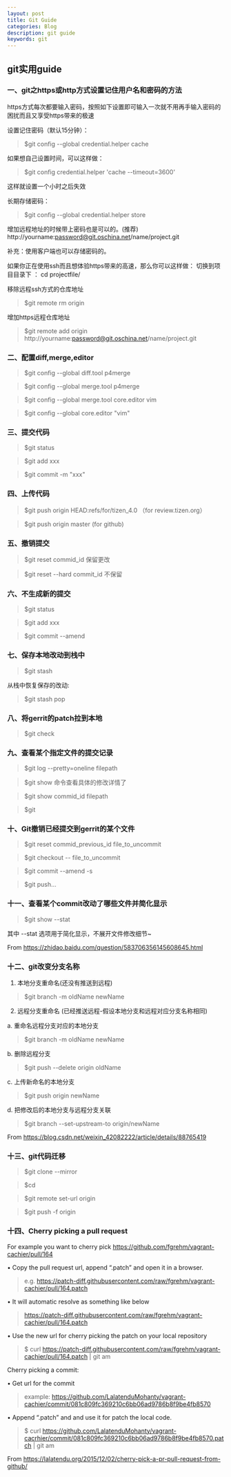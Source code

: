 ```yaml
---
layout: post
title: Git Guide
categories: Blog
description: git guide 
keywords: git
---
```


## git实用guide

### 一、git之https或http方式设置记住用户名和密码的方法

https方式每次都要输入密码，按照如下设置即可输入一次就不用再手输入密码的困扰而且又享受https带来的极速

设置记住密码（默认15分钟）：
> $git config --global credential.helper cache

如果想自己设置时间，可以这样做：
> $git config credential.helper 'cache --timeout=3600'

这样就设置一个小时之后失效

长期存储密码：
> $git config --global credential.helper store

增加远程地址的时候带上密码也是可以的。(推荐)
http://yourname:password@git.oschina.net/name/project.git

补充：使用客户端也可以存储密码的。

如果你正在使用ssh而且想体验https带来的高速，那么你可以这样做： 切换到项目目录下 ：
cd projectfile/

移除远程ssh方式的仓库地址
> $git remote rm origin

增加https远程仓库地址
> $git remote add origin http://yourname:password@git.oschina.net/name/project.git


### 二、配置diff,merge,editor

> $git config --global diff.tool p4merge

> $git config --global merge.tool p4merge

> $git config --global merge.tool core.editor vim

> $git config --global core.editor "vim"

### 三、提交代码

> $git status

> $git add xxx

> $git commit -m "xxx"


### 四、上传代码

> $git push origin HEAD:refs/for/tizen_4.0 （for review.tizen.org）

> $git push origin master (for github)


### 五、撤销提交

> $git reset commid_id 保留更改

> $git reset --hard commit_id  不保留


### 六、不生成新的提交

> $git status

> $git add xxx

> $git commit --amend


### 七、保存本地改动到栈中

> $git stash

从栈中恢复保存的改动:

> $git stash pop


### 八、将gerrit的patch拉到本地

> $git check


### 九、查看某个指定文件的提交记录

> $git log --pretty=oneline filepath

> $git show 命令查看具体的修改详情了

> $git show commid_id filepath

> $git


### 十、Git撤销已经提交到gerrit的某个文件

> $git reset commid_previous_id file_to_uncommit

> $git checkout -- file_to_uncommit

> $git commit --amend -s

> $git push…


### 十一、查看某个commit改动了哪些文件并简化显示

> $git show <commit-id> --stat

其中 --stat 选项用于简化显示，不展开文件修改细节~

From <https://zhidao.baidu.com/question/583706356145608645.html>


### 十二、git改变分支名称

1. 本地分支重命名(还没有推送到远程)

> $git branch -m oldName newName

2. 远程分支重命名 (已经推送远程-假设本地分支和远程对应分支名称相同)

a. 重命名远程分支对应的本地分支

> $git branch -m oldName newName

b. 删除远程分支

> $git push --delete origin oldName

c. 上传新命名的本地分支

> $git push origin newName

d. 把修改后的本地分支与远程分支关联

> $git branch --set-upstream-to origin/newName

From <https://blog.csdn.net/weixin_42082222/article/details/88765419>


### 十三、git代码迁移

> $git clone --mirror <URL to my OLD repo location>

> $cd <New directory where your OLD repo was cloned>

> $git remote set-url origin <URL to my NEW repo location>

> $git push -f origin


### 十四、Cherry picking a pull request

For example you want to cherry pick https://github.com/fgrehm/vagrant-cachier/pull/164

• Copy the pull request url, append “.patch” and open it in a browser.

> e.g. https://patch-diff.githubusercontent.com/raw/fgrehm/vagrant-cachier/pull/164.patch

• It will automatic resolve as something like below

> https://patch-diff.githubusercontent.com/raw/fgrehm/vagrant-cachier/pull/164.patch

• Use the new url for cherry picking the patch on your local repository

> $ curl https://patch-diff.githubusercontent.com/raw/fgrehm/vagrant-cachier/pull/164.patch | git am

Cherry picking a commit:

• Get url for the commit
> example: https://github.com/LalatenduMohanty/vagrant-cachier/commit/081c809fc369210c6bb06ad9786b8f9be4fb8570

• Append “.patch” and and use it for patch the local code.

> $ curl https://github.com/LalatenduMohanty/vagrant-cacrhier/commit/081c809fc369210c6bb06ad9786b8f9be4fb8570.patch | git am

From <https://lalatendu.org/2015/12/02/cherry-pick-a-pr-pull-request-from-github/>
